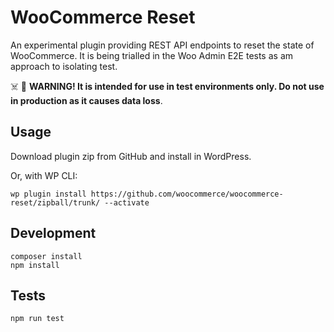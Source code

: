 # WooCommerce Reset

An experimental plugin providing REST API endpoints to reset the state of WooCommerce. It is being trialled in the Woo Admin E2E tests as am approach to isolating test.

☠️ 🛑 **WARNING! It is intended for use in test environments only. Do not use in production as it causes data loss**.

## Usage

Download plugin zip from GitHub and install in WordPress.

Or, with WP CLI:

```
wp plugin install https://github.com/woocommerce/woocommerce-reset/zipball/trunk/ --activate
```

## Development

```
composer install
npm install
```

## Tests

```
npm run test
```

